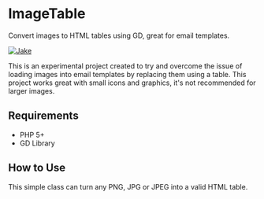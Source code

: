 # ImageTable
Convert images to HTML tables using GD, great for email templates.

<a href="https://codepen.io/jakebown/pen/eYzZyaN">![Jake](https://ibb.co/hfy0n9X "See it in action")</a>

This is an experimental project created to try and overcome the issue of loading images into email templates by replacing them using a table. This project works great with small icons and graphics, it's not recommended for larger images.

## Requirements
- PHP 5+
- GD Library

## How to Use
This simple class can turn any PNG, JPG or JPEG into a valid HTML table.